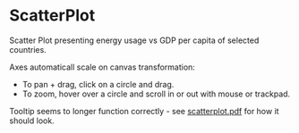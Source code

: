 # ScatterPlot
Scatter Plot presenting energy usage vs GDP per capita of selected countries.

Axes automaticall scale on canvas transformation:
- To pan + drag, click on a circle and drag.</br>
- To zoom, hover over a circle and scroll in or out with mouse or trackpad.

Tooltip seems to longer function correctly - see [scatterplot.pdf](https://github.com/jleckron/ScatterPlot/blob/main/scatterplot.pdf) for how it should look.  
